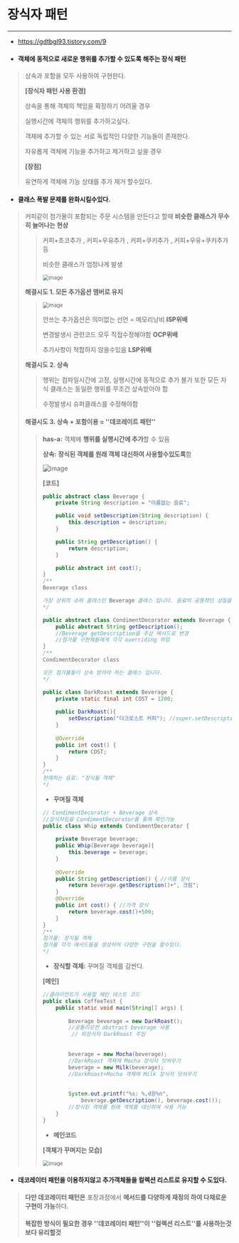 

# 장식자 패턴

---

+ https://gdtbgl93.tistory.com/9



+ #### 객체에 **동적으로 새로운 행위를 추가**할 수 있도록 해주는 장식 패턴

> 상속과 포함을 모두 사용하여 구현한다.
>
> 
>
> **[장식자 패턴 사용 환경]**
>
> 상속을 통해 객체의 책임을 확장하기 어려울 경우
>
> 실행시간에 객체의 행위를 추가하고싶다.
>
> 객체에 추가할 수 있는 서로 독립적인 다양한 기능들이 존재한다.
>
> 자유롭게 객체에 기능을 추가하고 제거하고 싶을 경우
>
> **[장점]**
>
> 유연하게 객체에 기능 상태를 추가 제거 할수있다.



+ #### 클래스 폭발 문제를 완화시킬수있다.

> 커피같이 첨가물이 포함되는 주문 시스템을 만든다고 할때 **비슷한 클래스가 무수히 늘어나는 현상**
>
> > 커피+초코추가 , 커피+우유추가 , 커피+쿠키추가 , 커피+우유+쿠키추가 등
> >
> > 비슷한 클래스가 엄청나게 발생
> >
> > <img src="https://user-images.githubusercontent.com/68331041/137267773-8adce2d6-6320-445e-9440-de023ac1ff79.png" alt="image" style="zoom: 80%;" />
>
> **해결시도 1. 모든 추가옵션 맴버로 유지**
>
> > <img src="https://user-images.githubusercontent.com/68331041/137267846-a61aec91-8f48-45ac-9e9b-a153d271ad00.png" alt="image" style="zoom:80%;" />
> >
> > 안쓰는 추가옵션은 의미없는 선언 = 메모리낭비 **ISP위배**
> >
> > 변경발생시 관련코드 모두 직접수정해야함 **OCP위배**
> >
> > 추가사항이 적합하지 않을수있음 **LSP위배**
>
> **해결시도 2. 상속**
>
> > 행위는 컴파일시간에 고정, 실행시간에 동적으로 추가 불가 또한 모든 자식 클래스는 동일한 행위를
> > 무조건 상속받아야 함
> >
> > 수정발생시 슈퍼클래스를 수정해야함
>
> #### **해결시도 3.  상속 + 포함이용 = ''데코레이트 패턴''**
>
> > **has-a:** 객체에 **행위를 실행시간에 추가**할 수 있음
> >
> > **상속:**  **장식된 객체를 원래 객체 대신하여 사용할수있도록**함
> >
> > ![image](https://user-images.githubusercontent.com/68331041/137268158-255eca10-1599-4e7d-9713-a6c21be79bd2.png)
> >
> > **[코드]**
> >
> > ~~~java
> > public abstract class Beverage {
> >     private String description = "이름없는 음료";
> > 
> >     public void setDescription(String description) {
> >         this.description = description;
> >     }
> > 
> >     public String getDescription() {
> >         return description;
> >     }
> > 
> >     public abstract int cost();
> > }
> > /**
> > Beverage class
> > 
> > 가장 상위의 슈퍼 클래스인 Beverage 클래스 입니다. 음료의 공통적인 성질을 따로 뺀 것으로 카페에서 판매하는 모든 음료 및 첨가물은 이 클래스를 상속 받아야 합니다.
> > */
> > ~~~
> >
> > ~~~java
> > public abstract class CondimentDecorator extends Beverage {
> > 	public abstract String getDescription(); 
> >     //Beverage getDescription을 추상 메서드로 변경
> >     //첨가물 구현체들에게 각각 overriding 위임
> > }
> > /**
> > CondimentDecorator class
> > 
> > 모든 첨가물들이 상속 받아야 하는 클래스 입니다.
> > */
> > ~~~
> >
> > 
> >
> > ~~~java
> > public class DarkRoast extends Beverage {
> > 	private static final int COST = 1200;
> >     
> > 	public DarkRoast(){
> > 		setDescription("다크로스트 커피"); //super.setDescription
> > 	}
> >     
> > 	@Override
> > 	public int cost() {
> > 		return COST;
> > 	}
> > }
> > /**
> > 판매하는 음료: "장식될 객체"
> > */
> > ~~~
> >
> > + **꾸며질 객체**
> >
> > ~~~java
> > // CondimentDecorator + Beverage 상속
> > //장식자임을 CondimentDecorator를 통해 확인가능
> > public class Whip extends CondimentDecorator { 
> >     
> > 	private Beverage beverage;
> > 	public Whip(Beverage beverage){
> > 		this.beverage = beverage;
> > 	}
> >     
> > 	@Override
> > 	public String getDescription() { //이름 장식
> > 		return beverage.getDescription()+", 크림";
> > 	}
> > 	@Override
> > 	public int cost() { //가격 장식
> > 		return beverage.cost()+500;
> > 	}
> > }
> > /**
> > 첨가물: 장식될 객체
> > 첨가물 각각 메서드들을 생성하여 다양한 구현을 할수있다.
> > */
> > ~~~
> >
> > + **장식할 객체:** 꾸며질 객체를 감싼다.
> >
> > 
> >
> > **[메인]**
> >
> > ~~~java
> > //클라이언트가 사용할 메인 테스트 코드
> > public class CoffeeTest {
> > 	public static void main(String[] args) {
> >         
> > 		Beverage beverage = new DarkRoast();
> >  		//공통리모컨 abstract beverage 사용
> >          // 피장식자 DarkRoast 주입
> > 		
> > 		
> > 		beverage = new Mocha(beverage);
> >         //DarkRoast 객체에 Mocha 장식자 덧씌우기
> > 		beverage = new Milk(beverage);
> >         //DarkRoast+Mocha 객체에 Milk 장식자 덧씌우기
> >          
> >        
> > 		System.out.printf("%s: %,d원%n", 
> > 			beverage.getDescription(), beverage.cost()); 
> >         //장식된 객체를 원래 객체를 대신하여 사용 가능
> > 	}
> > }
> > ~~~
> >
> > + **메인코드**
> >
> > 
> >
> > **[객체가 꾸며지는 모습]**
> >
> > <img src="https://user-images.githubusercontent.com/68331041/137270432-8890edc2-dd43-4c3b-89f9-4e5ace863e2d.png" alt="image" style="zoom: 80%;" />
> >
> > 



+ #### 데코레이터 패턴을 이용하지않고 **추가객체들을 컬렉션 리스트로 유지**할 수 도있다.

> **다만 데코레이터 패턴은** 포장과정에서 **메서드를 다양하게 재정의 하여 다채로운 구현이 가능**하다.
>
> #### **복잡한 방식이 필요한 경우 ''데코레이터 패턴''이 ''컬렉션 리스트''를 사용하는것보다 유리할것**







